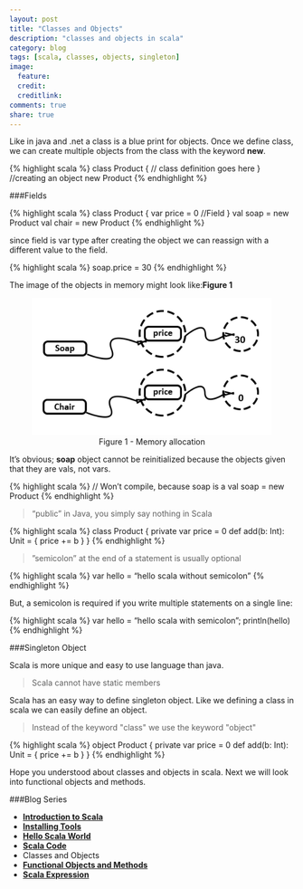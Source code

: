 ```yaml
---
layout: post
title: "Classes and Objects"
description: "classes and objects in scala"
category: blog
tags: [scala, classes, objects, singleton]
image:
  feature:
  credit:
  creditlink:
comments: true
share: true
---
```


Like in java and .net a class is a blue print for objects. Once we define class, we can create multiple objects from the class with the keyword **new**.

{% highlight scala %}
class Product {
    // class definition goes here
}
//creating an object
new Product
{% endhighlight %}

###Fields

{% highlight scala %}
class Product {
    var price = 0 //Field
}
val soap = new Product
val chair = new Product
{% endhighlight %}

since field is var type after creating the object we can reassign with a different value to the field.

{% highlight scala %}
soap.price = 30
{% endhighlight %}

The image of the objects in memory might look like:**Figure 1**

<figure style="text-align: center;">
  <a href="/blog/scala-blog-series/class-memory.png"><img src="/blog/scala-blog-series/class-memory.png" alt="image"></a>
  <figcaption>Figure 1 - Memory allocation</figcaption>
</figure>

It’s obvious; **soap** object cannot be reinitialized because the objects given that they are vals, not vars.

{% highlight scala %}
// Won’t compile, because soap is a val
 soap = new Product
{% endhighlight %}

>“public” in Java, you simply say nothing in Scala

{% highlight scala %}
class Product {
    private var price = 0
    def add(b: Int): Unit = {
      price += b
}
}
{% endhighlight %}

>”semicolon” at the end of a statement is usually optional

{% highlight scala %}
var hello = “hello scala without semicolon”
{% endhighlight %}

But, a semicolon is required if you write multiple statements on a single line:

{% highlight scala %}
var hello = “hello scala with semicolon”; println(hello)
{% endhighlight %}

###Singleton Object

Scala is more unique and easy to use language than java.

>Scala cannot have static members

Scala has an easy way to define singleton object. Like we defining a class in scala we can easily define an object.

>Instead of the keyword "class" we use the keyword "object"

{% highlight scala %}
object Product {
    private var price = 0
    def add(b: Int): Unit = {
      price += b
}
}
{% endhighlight %}

Hope you understood about classes and objects in scala. Next we will look into functional objects and methods.

###Blog Series
* [**Introduction to Scala**](/articles/introduction-to-scala/)
*	[**Installing Tools**](/blog/installing-tools/)
* [**Hello Scala World**](/blog/hello-scala-world/)
* [**Scala Code**](/blog/scala-code/)
* Classes and Objects
* [**Functional Objects and Methods**](/blog/functinal-objects-methods/)
* [**Scala Expression**](/blog/scala-expression/)
